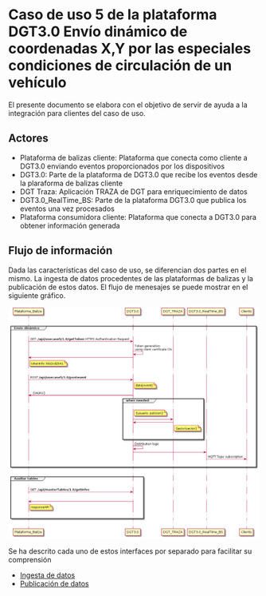 # Caso de uso 5 de la plataforma DGT3.0 Envío dinámico de coordenadas X,Y por las especiales condiciones de circulación de un vehículo

El presente documento se elabora con el objetivo de servir de ayuda a la integración para clientes del caso de uso.

## Actores

* Plataforma de balizas cliente: Plataforma que conecta como cliente a DGT3.0 enviando eventos proporcionados por los dispositivos
* DGT3.0: Parte de la plataforma de DGT3.0 que recibe los eventos desde la plaraforma de balizas cliente
* DGT Traza: Aplicación TRAZA de DGT para enriquecimiento de datos
* DGT3.0_RealTime_BS: Parte de la plataforma DGT3.0 que publica los eventos una vez procesados 
* Plataforma consumidora cliente: Plataforma que conecta a DGT3.0 para obtener información generada

## Flujo de información
Dada las características del caso de uso, se diferencian dos partes en el mismo. La ingesta de datos procedentes de las plataformas de balizas y la publicación de estos datos. El flujo de menesajes se puede mostrar en el siguiente gráfico.

![Flujo](img/flujo_generico_caso5.png)

Se ha descrito cada uno de estos interfaces por separado para facilitar su comprensión
* [Ingesta de datos](caso5_in.md)
* [Publicación de datos](caso5_out.md)